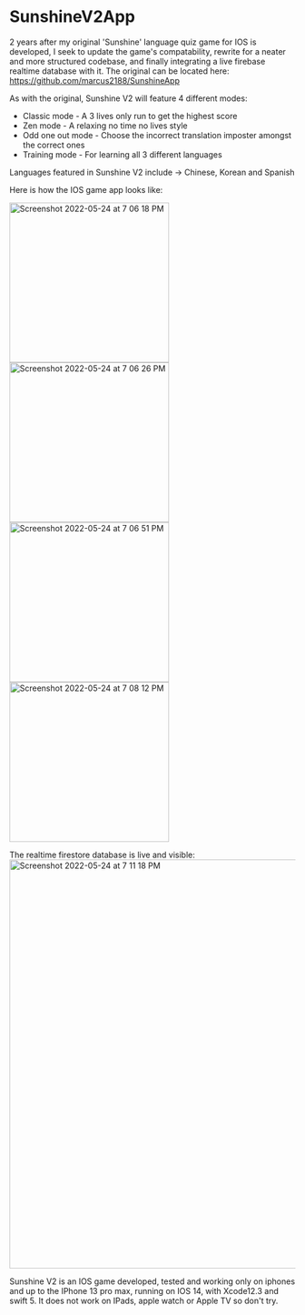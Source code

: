 # SunshineV2App
2 years after my original 'Sunshine' language quiz game for IOS is developed, I seek to update the game's compatability, rewrite for a neater and more structured codebase, and finally integrating a live firebase realtime database with it. The original can be located here: https://github.com/marcus2188/SunshineApp 

As with the original, Sunshine V2 will feature 4 different modes: 
* Classic mode - A 3 lives only run to get the highest score
* Zen mode - A relaxing no time no lives style
* Odd one out mode - Choose the incorrect translation imposter amongst the correct ones
* Training mode - For learning all 3 different languages

Languages featured in Sunshine V2 include -> Chinese, Korean and Spanish

Here is how the IOS game app looks like:

<img width="281" alt="Screenshot 2022-05-24 at 7 06 18 PM" src="https://user-images.githubusercontent.com/57174326/170021226-ba218a72-f90e-4be0-8977-40e6af015221.png">
<img width="281" alt="Screenshot 2022-05-24 at 7 06 26 PM" src="https://user-images.githubusercontent.com/57174326/170021372-71d95061-d6bc-49da-acc8-f6fef7549546.png">
<img width="281" alt="Screenshot 2022-05-24 at 7 06 51 PM" src="https://user-images.githubusercontent.com/57174326/170021416-d4fdedb4-d360-4456-8dd4-3c89995aaf59.png">
<img width="281" alt="Screenshot 2022-05-24 at 7 08 12 PM" src="https://user-images.githubusercontent.com/57174326/170021449-3c117b38-cc6c-44f3-a862-f06508f46eaa.png">

The realtime firestore database is live and visible:
<img width="719" alt="Screenshot 2022-05-24 at 7 11 18 PM" src="https://user-images.githubusercontent.com/57174326/170021654-cf825c96-6d84-4aee-9290-b9f2567e3a67.png">

Sunshine V2 is an IOS game developed, tested and working only on iphones and up to the IPhone 13 pro max, running on IOS 14, with Xcode12.3 and swift 5. It does not work on IPads, apple watch or Apple TV so don't try. 
